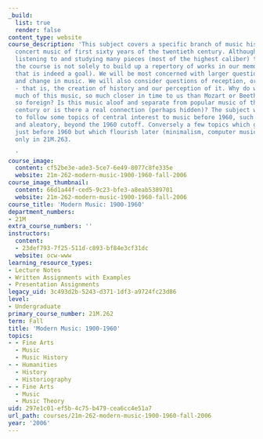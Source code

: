 ```yaml
---
_build:
  list: true
  render: false
content_type: website
course_description: 'This subject covers a specific branch of music history: Western
  concert music of first sixty years of the twentieth century. Although we will be
  listening to and studying many pieces (most of the highest caliber) the goal of
  the course is not solely to build up a repertory of works in our memory (though
  that is indeed a goal). We will be most concerned with larger questions of continuity
  and change in music. We will also consider questions of reception, or historiography
  - that is, the creation of history and our perception of it. Why do we perceive
  much of this music, so much closer in time to us than Mozart or Beethoven, to be
  so foreign? Is this music aloof and separate from popular music of the twentieth
  century or is there a real connection (perhaps hidden)? The subject will continue
  to follow some topics of central interest to music before 1960, such as serialism
  and aleatory, beyond the 1960 cutoff. Conversely a few topics which get their start
  just before 1960 but which flourish later (minimalism, computer music) will be covered
  only in 21M.263.

  '
course_image:
  content: cf52be3e-ade3-5ce7-6e49-8077c8fe335e
  website: 21m-262-modern-music-1900-1960-fall-2006
course_image_thumbnail:
  content: 66d1a44f-ced5-9c23-bfe3-a8eab5389701
  website: 21m-262-modern-music-1900-1960-fall-2006
course_title: 'Modern Music: 1900-1960'
department_numbers:
- 21M
extra_course_numbers: ''
instructors:
  content:
  - 23def793-7f25-511d-c893-bf84e3cf31dc
  website: ocw-www
learning_resource_types:
- Lecture Notes
- Written Assignments with Examples
- Presentation Assignments
legacy_uid: 3c493d2b-5243-d371-1df3-a9724fc23d86
level:
- Undergraduate
primary_course_number: 21M.262
term: Fall
title: 'Modern Music: 1900-1960'
topics:
- - Fine Arts
  - Music
  - Music History
- - Humanities
  - History
  - Historiography
- - Fine Arts
  - Music
  - Music Theory
uid: 297e1c01-ef5b-4c75-b479-cea6cc4e51a7
url_path: courses/21m-262-modern-music-1900-1960-fall-2006
year: '2006'
---
```

